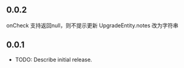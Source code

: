 ## 0.0.2

onCheck 支持返回null，则不提示更新
UpgradeEntity.notes 改为字符串

## 0.0.1

* TODO: Describe initial release.
